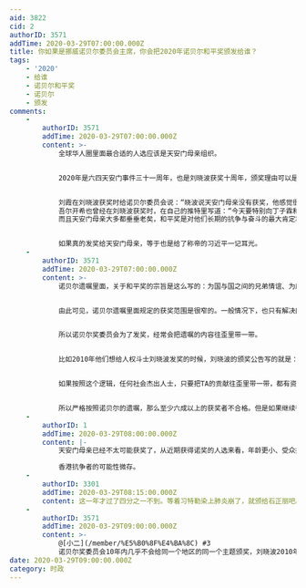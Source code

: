 ```yaml
---
aid: 3822
cid: 2
authorID: 3571
addTime: 2020-03-29T07:00:00.000Z
title: 你如果是挪威诺贝尔委员会主席，你会把2020年诺贝尔和平奖颁发给谁？
tags:
    - '2020'
    - 给谁
    - 诺贝尔和平奖
    - 诺贝尔
    - 颁发
comments:
    -
        authorID: 3571
        addTime: 2020-03-29T07:00:00.000Z
        content: >-
            全球华人圈里面最合适的人选应该是天安门母亲组织。


            2020年是六四天安门事件三十一周年，也是刘晓波获奖十周年，颁奖理由可以是“长期以非暴力方式来争取天安门事件的和平解决”。


            刘霞在刘晓波获奖时给诺贝尔委员会说：“晓波说天安门母亲没有获奖，他感觉很遗憾”。
            吾尔开希也曾经在刘晓波获奖时，在自己的推特里写道：“今天要特别向丁子霖和所有的天安门母亲致意，我相信刘晓波也会同意，世人也都该如此认为，诺贝尔奖的桂冠也落在她们的头上。请多保重”。
            而且天安门母亲大多都垂垂老矣，和平奖是对他们长期的抗争与奋斗的最大肯定和鼓励。


            如果真的发奖给天安门母亲，等于也是给了称帝的习近平一记耳光。
    -
        authorID: 3571
        addTime: 2020-03-29T07:00:00.000Z
        content: >-
            诺贝尔遗嘱里面，关于和平奖的宗旨是这么写的：为国与国之间的兄弟情谊、为废除或裁减常备军、为举行和促进和平大会做得最多或做得最好的人。


            由此可见，诺贝尔遗嘱里面规定的获奖范围是很窄的。一般情况下，也只有解决区域冲突的国家领导人有获奖的资格。如果只按照诺贝尔的遗嘱所规定的内容，至少六成以上的诺贝尔和平奖得主都不合格。


            所以诺贝尔奖委员会为了发奖，经常会把遗嘱的内容往歪里带一带。


            比如2010年他们想给人权斗士刘晓波发奖的时候，刘晓波的颁奖公告写的就是：“挪威诺贝尔委员会长期以来一直认为，人权与和平之间有着密切的联系。这些权利是诺贝尔在遗嘱中所写的‘国与国之间的兄弟情谊’的先决条件”。这就硬生生的把人权和诺贝尔的遗嘱关联在一起。


            如果按照这个逻辑，任何社会杰出人士，只要把TA的贡献往歪里带一带，都有资格获奖。比如诺贝尔奖委员会如果想给一个慈善家发奖，那么也可以说：“挪威诺贝尔委员会长期以来一直认为，人的善心与和平之间有着密切的联系，慈善这种人间大爱可以消除敌意。这也是印证了诺贝尔在遗嘱中所写的‘国与国之间的兄弟情谊’的先决条件”。


            所以严格按照诺贝尔的遗嘱，那么至少六成以上的获奖者不合格。但是如果继续往歪里带一带，那么诺贝尔奖委员会就是彻底乱发奖了。
    -
        authorID: 1
        addTime: 2020-03-29T08:00:00.000Z
        content: |-
            天安门母亲已经不太可能获奖了，从近期获得诺奖的人选来看，年龄更小、受众接触度更高的人可能性最大。

            香港抗争者的可能性微存。
    -
        authorID: 3301
        addTime: 2020-03-29T08:15:00.000Z
        content: 这一年才过了四分之一不到。等着习特勒染上肺炎崩了，就颁给石正丽吧。
    -
        authorID: 3571
        addTime: 2020-03-29T09:00:00.000Z
        content: >-
            @[小二](/member/%E5%B0%8F%E4%BA%8C) #3
            诺贝尔奖委员会10年内几乎不会给同一个地区的同一个主题颁奖，刘晓波2010年得奖了，所以2020年以前，中国人权方面的人都不可能得奖。
date: 2020-03-29T09:00:00.000Z
category: 时政
---
```



